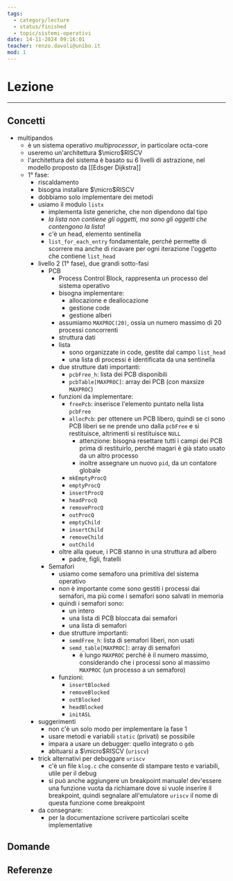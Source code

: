 ```yaml
---
tags:
  - category/lecture
  - status/finished
  - topic/sistemi-operativi
date: 14-11-2024 09:16:01
teacher: renzo.davoli@unibo.it
mod: 1
---
```

# Lezione
---
## Concetti
- multipandos
	- è un sistema operativo _multiprocessor_, in particolare octa-core
	- useremo un'architettura $\micro$RISCV
	- l'architettura del sistema è basato su 6 livelli di astrazione, nel modello proposto da [[Edsger Dijkstra]]
	- 1° fase:
		- riscaldamento
		- bisogna installare $\micro$RISCV
		- dobbiamo solo implementare dei metodi
		- usiamo il modulo `listx`
			- implementa liste generiche, che non dipendono dal tipo
			- _la lista non contiene gli oggetti, ma sono gli oggetti che contengono la lista_!
			- c'è un head, elemento sentinella
			- `list_for_each_entry` fondamentale, perché permette di scorrere ma anche di ricavare per ogni iterazione l'oggetto che contiene `list_head`
		- livello 2 (1° fase), due grandi sotto-fasi
			- PCB
				- Process Control Block, rappresenta un processo del sistema operativo
				- bisogna implementare:
					- allocazione e deallocazione
					- gestione code
					- gestione alberi
				- assumiamo `MAXPROC(20)`, ossia un numero massimo di 20 processi concorrenti
				- struttura dati
				- lista
					- sono organizzate in code, gestite dal campo `list_head`
					- una lista di processi è identificata da una sentinella
				- due strutture dati importanti:
					- `pcbFree_h`: lista dei PCB disponibili
					- `pcbTable[MAXPROC]`: array dei PCB (con maxsize `MAXPROC`)
				- funzioni da implementare:
					- `freePcb`: inserisce l'elemento puntato nella lista `pcbFree`
					- `allocPcb`: per ottenere un PCB libero, quindi se ci sono PCB liberi se ne prende uno dalla `pcbFree` e si restituisce, altrimenti si restituisce `NULL`
						- attenzione: bisogna resettare tutti i campi dei PCB prima di restituirlo, perché magari è già stato usato da un altro processo
						- inoltre assegnare un nuovo `pid`, da un contatore globale
					- `mkEmptyProcQ`
					- `emptyProcQ`
					- `insertProcQ`
					- `headProcQ`
					- `removeProcQ`
					- `outProcQ`
					- `emptyChild`
					- `insertChild`
					- `removeChild`
					- `outChild`
				- oltre alla queue, i PCB stanno in una struttura ad albero
					- padre, figli, fratelli
			- Semafori
				- usiamo come semaforo una primitiva del sistema operativo
				- non è importante come sono gestiti i processi dai semafori, ma più come i semafori sono salvati in memoria
				- quindi i semafori sono:
					- un intero
					- una lista di PCB bloccata dai semafori
					- una lista di semafori
				- due strutture importanti:
					- `semdFree_h`: lista di semafori liberi, non usati
					- `semd_table[MAXPROC]`: array di semafori
						- è lungo `MAXPROC` perché è il numero massimo, considerando che i processi sono al massimo `MAXPROC` (un processo a un semaforo)
				- funzioni:
					- `insertBlocked`
					- `removeBlocked`
					- `outBlocked`
					- `headBlocked`
					- `initASL`
		- suggerimenti
			- non c'è un solo modo per implementare la fase 1
			- usare metodi e variabili `static` (privati) se possibile
			- impara a usare un debugger: quello integrato o `gdb`
			- abituarsi a $\micro$RISCV (`uriscv`)
		- trick alternativi per debuggare `uriscv`
			- c'è un file `klog.c` che consente di stampare testo e variabili, utile per il debug
			- si può anche aggiungere un breakpoint manuale! dev'essere una funzione vuota da richiamare dove si vuole inserire il breakpoint, quindi segnalare all'emulatore `uriscv` il nome di questa funzione come breakpoint
		- da consegnare:
			- per la documentazione scrivere particolari scelte implementative

## Domande

## Referenze
